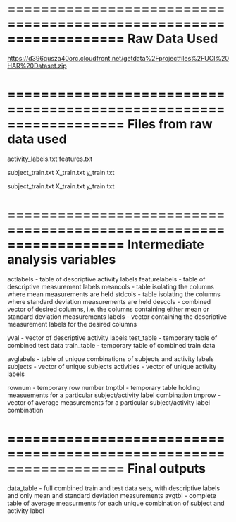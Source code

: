 ==================================================================
Raw Data Used
==================================================================
https://d396qusza40orc.cloudfront.net/getdata%2Fprojectfiles%2FUCI%20HAR%20Dataset.zip

==================================================================
Files from raw data used
==================================================================
activity_labels.txt
features.txt

subject_train.txt
X_train.txt
y_train.txt

subject_train.txt
X_train.txt
y_train.txt


==================================================================
Intermediate analysis variables
==================================================================
actlabels - table of descriptive activity labels
featurelabels - table of descriptive measurement labels
meancols - table isolating the columns where mean measurements are held
stdcols - table isolating the columns where standard deviation measurements are held
descols - combined vector of desired columns, i.e. the columns containing either mean or standard deviation measurements
labels - vector containing the descriptive measurement labels for the desired columns

yval - vector of descriptive activity labels
test_table - temporary table of combined test data
train_table - temporary table of combined train data

avglabels - table of unique combinations of subjects and activity labels
subjects - vector of unique subjects
activities - vector of unique activity labels

rownum - temporary row number
tmptbl - temporary table holding measuements for a particular subject/activity label combination
tmprow - vector of average measurements for a particular subject/activity label combination

==================================================================
Final outputs
==================================================================
data_table - full combined train and test data sets, with descriptive labels and only mean and standard deviation measurements
avgtbl - complete table of average measurments for each unique combination of subject and activity label

